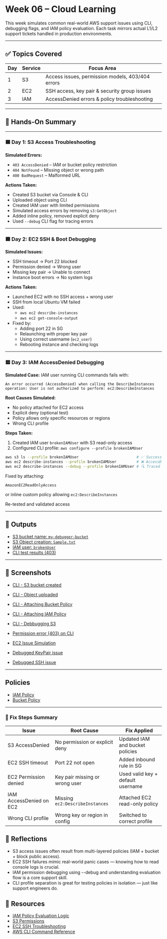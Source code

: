# Week 06 – Cloud Learning

This week simulates common real-world AWS support issues using CLI, debugging flags, and IAM policy evaluation. Each task mirrors actual L1/L2 support tickets handled in production environments.

---

## ✅ Topics Covered

| Day | Service | Focus Area                                      |
|-----|---------|--------------------------------------------------|
| 1   | S3      | Access issues, permission models, 403/404 errors |
| 2   | EC2     | SSH access, key pair & security group issues     |
| 3   | IAM     | AccessDenied errors & policy troubleshooting     |

---

## 🧪 Hands-On Summary

---

### 🟦 **Day 1: S3 Access Troubleshooting**

**Simulated Errors:**
- `403 AccessDenied` – IAM or bucket policy restriction
- `404 NotFound` – Missing object or wrong path
- `400 BadRequest` – Malformed URL

**Actions Taken:**
- Created S3 bucket via Console & CLI  
- Uploaded object using CLI  
- Created IAM user with limited permissions  
- Simulated access errors by removing `s3:GetObject`  
- Added inline policy, removed explicit deny  
- Used `--debug` CLI flag for tracing errors  

---

### 🟩 **Day 2: EC2 SSH & Boot Debugging**

**Simulated Issues:**
- SSH timeout → Port 22 blocked  
- Permission denied → Wrong user  
- Missing key pair → Unable to connect  
- Instance boot errors → No system logs

**Actions Taken:**
- Launched EC2 with no SSH access + wrong user  
- SSH from local Ubuntu VM failed  
- Used:
  - `aws ec2 describe-instances`
  - `aws ec2 get-console-output`
- Fixed by:
  - Adding port 22 in SG  
  - Relaunching with proper key pair  
  - Using correct username (`ec2_user`)  
  - Rebooting instance and checking logs  

---

### 🟨 **Day 3: IAM AccessDenied Debugging**

**Simulated Case:**
IAM user running CLI commands fails with:

 `An error occurred (AccessDenied) when calling the DescribeInstances operation: User is not authorized to perform: ec2:DescribeInstances`


**Root Causes Simulated:**
- No policy attached for EC2 access  
- Explicit deny (optional test)  
- Policy allows only specific resources or regions  
- Wrong CLI profile

**Steps Taken:**
1. Created IAM user `brokenIAMUser` with S3 read-only access  
2. Configured CLI profile:
    `aws configure --profile brokenIAMUser`

```bash
aws s3 ls --profile brokenIAMUser                          # ✅ Success
aws ec2 describe-instances --profile brokenIAMUser         # ❌ AccessDenied
aws ec2 describe-instances --debug --profile brokenIAMUser # 🔍 Traced
```

Fixed by attaching:

`AmazonEC2ReadOnlyAccess`

or inline custom policy allowing `ec2:DescribeInstances`

Re-tested and validated access

---

## 📁 Outputs

- [S3 bucket name: `my-debugger-bucket`](./Outputs/S3%20creation.png)
- [S3 Object creation: `Sample.txt`](./Outputs/S3OjectUploaded.png)
- [IAM user: `brokenUser`](./Outputs/IAM%20user.png)
- [CLI test results (403)](./Screenshots/CLI%20-%20%20S3%20Error%20Message.png)

---

## 📸 Screenshots

- [CLI - S3 bucket created](./Screenshots/CLI%20-S3.png)
- [CLI - Object uploaded](./Screenshots/CLI%20-%20Uploading_file.png)
- [CLI - Attaching Bucket Policy](./Screenshots/CLI%20-%20Attaching%20Bucket%20Policy.png)
- [CLI - Attaching IAM Policy](./Screenshots/CLI%20-%20Attaching%20Iam%20Policy.png)
- [CLI - Debbugging S3](./Screenshots/CLI%20-%20Debugging%20S3.png)
- [Permission error (403) on CLI](./Screenshots/CLI%20-%20BucketPolicyRestriction.png)

- [EC2 Issue Simulation](./Screenshots/Simulating%20EC2%20issue.png)
- [Debugged KeyPair issue](./Screenshots/Debugged%20Keypair%20issue.png)
- [Debugged SSH issue](./Screenshots/Dubugging%20SSH.png)

---

## Policies

- [IAM Policy](./Policies/policy.json)
- [Bucket Policy](./Policies/S3ReadOnlyPolicy.json)

---

### 🔐 Fix Steps Summary

| Issue                    | Root Cause                             | Fix Applied                                      |
|--------------------------|----------------------------------------|--------------------------------------------------|
| S3 AccessDenied          | No permission or explicit deny         | Updated IAM and bucket policies                  |
| EC2 SSH timeout          | Port 22 not open                       | Added inbound rule in SG                         |
| EC2 Permission denied    | Key pair missing or wrong user         | Used valid key + default username                |
| IAM AccessDenied on EC2  | Missing `ec2:DescribeInstances`        | Attached EC2 read-only policy                    |
| Wrong CLI profile        | Wrong key or region in config          | Switched to correct profile                      |


## 🧠 Reflections

- S3 access issues often result from multi-layered policies (IAM + bucket + block public access).
- EC2 SSH failures mimic real-world panic cases — knowing how to read console logs is crucial.
- IAM permission debugging using --debug and understanding evaluation flow is a core support skill.
- CLI profile separation is great for testing policies in isolation — just like support engineers do.

## 🔗 Resources

- [IAM Policy Evaluation Logic](./https://docs.aws.amazon.com/IAM/latest/UserGuide/reference_policies_evaluation-logic.html)
- [S3 Permissions](https://docs.aws.amazon.com/AmazonS3/latest/userguide/security_iam_service-with-iam.html#security_iam_service-with-iam-id-based-policies-actions)
- [EC2 SSH Troubleshooting](https://repost.aws/knowledge-center/ec2-linux-resolve-ssh-connection-errors)
- [AWS CLI Command Reference](https://docs.aws.amazon.com/cli/latest/)